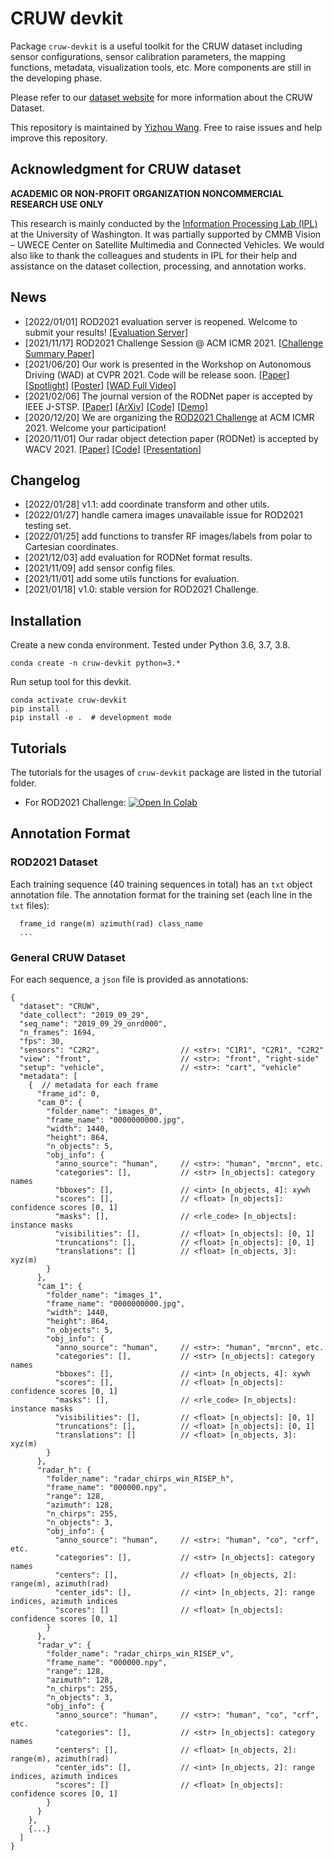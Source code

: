 # CRUW devkit

Package `cruw-devkit` is a useful toolkit for the CRUW dataset including sensor configurations, sensor calibration parameters, 
the mapping functions, metadata, visualization tools, etc. More components are still in the developing phase. 

Please refer to our [dataset website](https://www.cruwdataset.org) for more information about the CRUW Dataset.

This repository is maintained by [Yizhou Wang](http://yizhouwang.net/). Free to raise issues and help improve this 
repository.

## Acknowledgment for CRUW dataset

**ACADEMIC OR NON-PROFIT ORGANIZATION NONCOMMERCIAL RESEARCH USE ONLY**

This research is mainly conducted by the [Information Processing Lab (IPL)](https://ipl-uw.github.io/) at the 
University of Washington. It was partially supported by CMMB Vision – UWECE Center on Satellite Multimedia and 
Connected Vehicles. We would also like to thank the colleagues and students in IPL for their help and assistance on the 
dataset collection, processing, and annotation works.

## News
- [2022/01/01] ROD2021 evaluation server is reopened. Welcome to submit your results! [[Evaluation Server]](https://codalab.lisn.upsaclay.fr/competitions/1063)
- [2021/11/17] ROD2021 Challenge Session @ ACM ICMR 2021. [[Challenge Summary Paper]](https://dl.acm.org/doi/abs/10.1145/3460426.3463658)
- [2021/06/20] Our work is presented in the Workshop on Autonomous Driving (WAD) at CVPR 2021. 
  Code will be release soon. 
  [[Paper]](https://openaccess.thecvf.com/content/CVPR2021W/WAD/html/Wang_Rethinking_of_Radars_Role_A_Camera-Radar_Dataset_and_Systematic_Annotator_CVPRW_2021_paper.html)
  [[Spotlight]](https://youtu.be/gLu-lVM3X7s)
  [[Poster]](http://yizhouwang.net/documents/wad_cvpr2021_poster.pdf)
  [[WAD Full Video]](https://youtu.be/eOL_rCK59ZI)
- [2021/02/06] The journal version of the RODNet paper is accepted by IEEE J-STSP. 
  [[Paper]](https://ieeexplore.ieee.org/document/9353210)
  [[ArXiv]](https://arxiv.org/abs/2102.05150)
  [[Code]](https://github.com/yizhou-wang/RODNet)
  [[Demo]](https://youtu.be/09HaDySa29I)
- [2020/12/20] We are organizing the [ROD2021 Challenge](https://www.cruwdataset.org/rod2021) at ACM ICMR 2021. Welcome your participation!
- [2020/11/01] Our radar object detection paper (RODNet) is accepted by  WACV 2021. 
  [[Paper]](https://openaccess.thecvf.com/content/WACV2021/html/Wang_RODNet_Radar_Object_Detection_Using_Cross-Modal_Supervision_WACV_2021_paper.html)
  [[Code]](https://github.com/yizhou-wang/RODNet)
  [[Presentation]](https://youtu.be/UZbxI4o2-7g)
  
## Changelog

- [2022/01/28] v1.1: add coordinate transform and other utils.
- [2022/01/27] handle camera images unavailable issue for ROD2021 testing set.
- [2022/01/25] add functions to transfer RF images/labels from polar to Cartesian coordinates.
- [2021/12/03] add evaluation for RODNet format results.
- [2021/11/09] add sensor config files.
- [2021/11/01] add some utils functions for evaluation.
- [2021/01/18] v1.0: stable version for ROD2021 Challenge.

## Installation

Create a new conda environment. Tested under Python 3.6, 3.7, 3.8.
```
conda create -n cruw-devkit python=3.*
```
Run setup tool for this devkit.
```
conda activate cruw-devkit
pip install .
pip install -e .  # development mode
```

## Tutorials

The tutorials for the usages of `cruw-devkit` package are listed in the tutorial folder.
- For ROD2021 Challenge: [![Open In Colab](https://colab.research.google.com/assets/colab-badge.svg)](https://colab.research.google.com/github/yizhou-wang/cruw-devkit/blob/master/tutorials/cruw_devkit_tutorial_rod2021.ipynb)


## Annotation Format

### ROD2021 Dataset

Each training sequence (40 training sequences in total) has an `txt` object annotation file. 
The annotation format for the training set (each line in the `txt` files):
```
  frame_id range(m) azimuth(rad) class_name
  ...
```

### General CRUW Dataset

For each sequence, a `json` file is provided as annotations:
```
{
  "dataset": "CRUW",
  "date_collect": "2019_09_29",
  "seq_name": "2019_09_29_onrd000",
  "n_frames": 1694,
  "fps": 30,
  "sensors": "C2R2",                  // <str>: "C1R1", "C2R1", "C2R2"
  "view": "front",                    // <str>: "front", "right-side"
  "setup": "vehicle",                 // <str>: "cart", "vehicle"
  "metadata": [
    {  // metadata for each frame
      "frame_id": 0,
      "cam_0": {
        "folder_name": "images_0",
        "frame_name": "0000000000.jpg",
        "width": 1440,
        "height": 864,
        "n_objects": 5,
        "obj_info": {
          "anno_source": "human",     // <str>: "human", "mrcnn", etc.
          "categories": [],           // <str> [n_objects]: category names
          "bboxes": [],               // <int> [n_objects, 4]: xywh
          "scores": [],               // <float> [n_objects]: confidence scores [0, 1]
          "masks": [],                // <rle_code> [n_objects]: instance masks
          "visibilities": [],         // <float> [n_objects]: [0, 1]
          "truncations": [],          // <float> [n_objects]: [0, 1]
          "translations": []          // <float> [n_objects, 3]: xyz(m)
        }
      },
      "cam_1": {
        "folder_name": "images_1",
        "frame_name": "0000000000.jpg",
        "width": 1440,
        "height": 864,
        "n_objects": 5,
        "obj_info": {
          "anno_source": "human",     // <str>: "human", "mrcnn", etc.
          "categories": [],           // <str> [n_objects]: category names
          "bboxes": [],               // <int> [n_objects, 4]: xywh
          "scores": [],               // <float> [n_objects]: confidence scores [0, 1]
          "masks": [],                // <rle_code> [n_objects]: instance masks
          "visibilities": [],         // <float> [n_objects]: [0, 1]
          "truncations": [],          // <float> [n_objects]: [0, 1]
          "translations": []          // <float> [n_objects, 3]: xyz(m)
        }
      },
      "radar_h": {
        "folder_name": "radar_chirps_win_RISEP_h",
        "frame_name": "000000.npy",
        "range": 128,
        "azimuth": 128,
        "n_chirps": 255,
        "n_objects": 3,
        "obj_info": {
          "anno_source": "human",     // <str>: "human", "co", "crf", etc.
          "categories": [],           // <str> [n_objects]: category names
          "centers": [],              // <float> [n_objects, 2]: range(m), azimuth(rad)
          "center_ids": [],           // <int> [n_objects, 2]: range indices, azimuth indices
          "scores": []                // <float> [n_objects]: confidence scores [0, 1]
        }
      },
      "radar_v": {
        "folder_name": "radar_chirps_win_RISEP_v",
        "frame_name": "000000.npy",
        "range": 128,
        "azimuth": 128,
        "n_chirps": 255,
        "n_objects": 3,
        "obj_info": {
          "anno_source": "human",     // <str>: "human", "co", "crf", etc.
          "categories": [],           // <str> [n_objects]: category names
          "centers": [],              // <float> [n_objects, 2]: range(m), azimuth(rad)
          "center_ids": [],           // <int> [n_objects, 2]: range indices, azimuth indices
          "scores": []                // <float> [n_objects]: confidence scores [0, 1]
        }
      }
    },
    {...}
  ]
}
```
